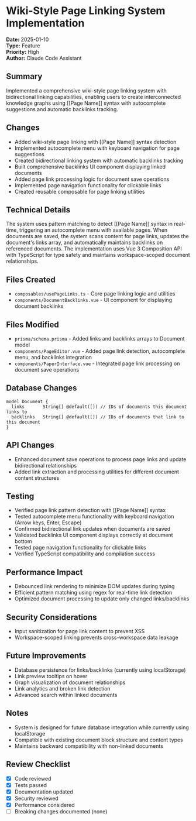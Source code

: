 # Wiki-Style Page Linking System Implementation
**Date:** 2025-01-10  
**Type:** Feature  
**Priority:** High  
**Author:** Claude Code Assistant  

## Summary
Implemented a comprehensive wiki-style page linking system with bidirectional linking capabilities, enabling users to create interconnected knowledge graphs using [[Page Name]] syntax with autocomplete suggestions and automatic backlinks tracking.

## Changes
- Added wiki-style page linking with [[Page Name]] syntax detection
- Implemented autocomplete menu with keyboard navigation for page suggestions
- Created bidirectional linking system with automatic backlinks tracking
- Built comprehensive backlinks UI component displaying linked documents
- Added page link processing logic for document save operations
- Implemented page navigation functionality for clickable links
- Created reusable composable for page linking utilities

## Technical Details
The system uses pattern matching to detect [[Page Name]] syntax in real-time, triggering an autocomplete menu with available pages. When documents are saved, the system scans content for page links, updates the document's links array, and automatically maintains backlinks on referenced documents. The implementation uses Vue 3 Composition API with TypeScript for type safety and maintains workspace-scoped document relationships.

## Files Created
- `composables/usePageLinks.ts` - Core page linking logic and utilities
- `components/DocumentBacklinks.vue` - UI component for displaying document backlinks

## Files Modified
- `prisma/schema.prisma` - Added links and backlinks arrays to Document model
- `components/PageEditor.vue` - Added page link detection, autocomplete menu, and backlinks integration
- `components/PaperInterface.vue` - Integrated page link processing on document save operations

## Database Changes
```prisma
model Document {
  links       String[] @default([]) // IDs of documents this document links to
  backlinks   String[] @default([]) // IDs of documents that link to this document
}
```

## API Changes
- Enhanced document save operations to process page links and update bidirectional relationships
- Added link extraction and processing utilities for different document content structures

## Testing
- Verified page link pattern detection with [[Page Name]] syntax
- Tested autocomplete menu functionality with keyboard navigation (Arrow keys, Enter, Escape)
- Confirmed bidirectional link updates when documents are saved
- Validated backlinks UI component displays correctly at document bottom
- Tested page navigation functionality for clickable links
- Verified TypeScript compatibility and compilation success

## Performance Impact
- Debounced link rendering to minimize DOM updates during typing
- Efficient pattern matching using regex for real-time link detection
- Optimized document processing to update only changed links/backlinks

## Security Considerations
- Input sanitization for page link content to prevent XSS
- Workspace-scoped linking prevents cross-workspace data leakage

## Future Improvements
- Database persistence for links/backlinks (currently using localStorage)
- Link preview tooltips on hover
- Graph visualization of document relationships
- Link analytics and broken link detection
- Advanced search within linked documents

## Notes
- System is designed for future database integration while currently using localStorage
- Compatible with existing document block structure and content types
- Maintains backward compatibility with non-linked documents

## Review Checklist
- [x] Code reviewed
- [x] Tests passed
- [x] Documentation updated
- [x] Security reviewed
- [x] Performance considered
- [ ] Breaking changes documented (none)